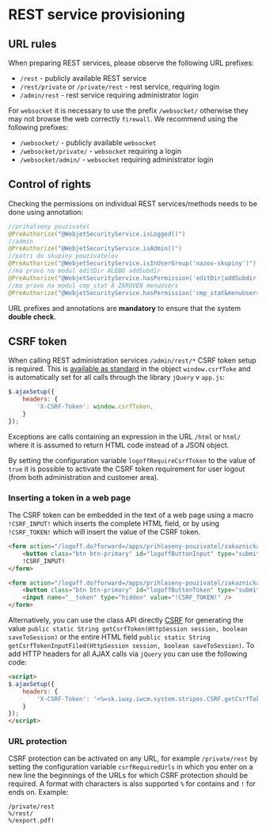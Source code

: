 # REST service provisioning

## URL rules

When preparing REST services, please observe the following URL prefixes:
- `/rest` - publicly available REST service
- `/rest/private` or `/private/rest` - rest service, requiring login
- `/admin/rest` - rest service requiring administrator login

For `websocket` it is necessary to use the prefix `/websocket/` otherwise they may not browse the web correctly `firewall`. We recommend using the following prefixes:
- `/websocket/` - publicly available `websocket`
- `/websocket/private/` - `websocket` requiring a login
- `/websocket/admin/` - `websocket` requiring administrator login

## Control of rights

Checking the permissions on individual REST services/methods needs to be done using annotation:

```java
//prihalseny pouzivatel
@PreAuthorize("@WebjetSecurityService.isLogged()")
//admin
@PreAuthorize("@WebjetSecurityService.isAdmin()")
//patri do skupiny pouzivatelov
@PreAuthorize("@WebjetSecurityService.isInUserGroup('nazov-skupiny')")
//ma pravo na modul editDir ALEBO addSubdir
@PreAuthorize("@WebjetSecurityService.hasPermission('editDir|addSubdir')")
//ma pravo na modul cmp_stat A ZAROVEN menuUsers
@PreAuthorize("@WebjetSecurityService.hasPermission('cmp_stat&menuUsers')")
```

URL prefixes and annotations are **mandatory** to ensure that the system **double check**.

## CSRF token

When calling REST administration services `/admin/rest/*` CSRF token setup is required. This is [available as standard](../../developer/frameworks/thymeleaf.md#layoutservice) in the object `window.csrfToke` and is automatically set for all calls through the library `jQuery` v `app.js`:

```JavaScript
$.ajaxSetup({
    headers: {
        'X-CSRF-Token': window.csrfToken,
    }
});
```

Exceptions are calls containing an expression in the URL `/html` or `html/` where it is assumed to return HTML code instead of a JSON object.

By setting the configuration variable `logoffRequireCsrfToken` to the value of `true` it is possible to activate the CSRF token requirement for user logout (from both administration and customer area).

### Inserting a token in a web page

The CSRF token can be embedded in the text of a web page using a macro `!CSRF_INPUT!` which inserts the complete HTML field, or by using `!CSRF_TOKEN!` which will insert the value of the CSRF token.

```html
<form action="/logoff.do?forward=/apps/prihlaseny-pouzivatel/zakaznicka-zona/csrf-logoff.html" method="post">
    <button class="btn btn-primary" id="logoffButtonInput" type="submit">Logoff</button>
    !CSRF_INPUT!
</form>

<form action="/logoff.do?forward=/apps/prihlaseny-pouzivatel/zakaznicka-zona/" method="post" name="userLogoffForm">
    <button class="btn btn-primary" id="logoffButtonToken" type="submit">Logoff</button>
    <input name="__token" type="hidden" value="!CSRF_TOKEN!" />
</form>
```

Alternatively, you can use the class API directly [CSRF](../../../../src/webjet8/java/sk/iway/iwcm/system/stripes/CSRF.java) for generating the value `public static String getCsrfToken(HttpSession session, boolean saveToSession)` or the entire HTML field `public static String getCsrfTokenInputFiled(HttpSession session, boolean saveToSession)`. To add HTTP headers for all AJAX calls via `jQuery` you can use the following code:

```html
<script>
$.ajaxSetup({
    headers: {
        'X-CSRF-Token': '<%=sk.iway.iwcm.system.stripes.CSRF.getCsrfToken(session, true)%>',
    }
});
</script>
```

### URL protection

CSRF protection can be activated on any URL, for example `/private/rest` by setting the configuration variable `csrfRequiredUrls` in which you enter on a new line the beginnings of the URLs for which CSRF protection should be required. A format with characters is also supported `%` for contains and `!` for ends on. Example:

```
/private/rest
%/rest/
%/export.pdf!
```
